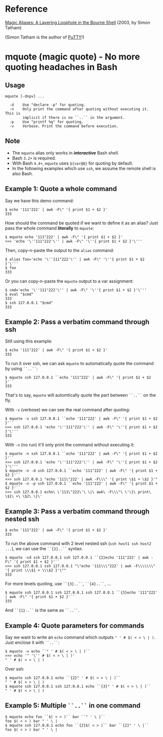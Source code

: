 [magic]: https://www.chiark.greenend.org.uk/~sgtatham/aliases.html
[PuTTY]: https://www.chiark.greenend.org.uk/~sgtatham/putty/

# Reference

[Magic Aliases: A Layering Loophole in the Bourne Shell][magic] (2003, by Simon Tatham)

(Simon Tatham is the author of [PuTTY]!)

# mquote (magic quote) - No more quoting headaches in Bash

## Usage

~~~
mquote [-dnpv] ...

  -d    Use "declare -p" for quoting.
  -n    Only print the command after quoting without executing it. This is
        implicit if there is no ``..`` in the argument.
  -p    Use "printf %q" for quoting.
  -v    Verbose. Print the command before execution.
~~~

## Note

* The `mquote` alias only works in ***interactive*** Bash shell.
* Bash `3.2+` is required.
* With Bash `4.4+`, `mquote` uses `${var@Q}` for quoting by default.
* In the following examples which use `ssh`, we assume the remote shell is also Bash.

## Example 1: Quote a whole command

Say we have this demo command:

~~~
$ echo '111"222' | awk -F\" '{ print $1 + $2 }'
333
~~~

How should the command be quoted if we want to define it as an alias? Just pass the whole command **literally** to `mquote`:

~~~
$ mquote echo '111"222' | awk -F\" '{ print $1 + $2 }'
>>> 'echo '\''111"222'\'' | awk -F\" '\''{ print $1 + $2 }'\'''
~~~

Then, copy-n-paste the output to the `alias` command:

~~~
$ alias foo='echo '\''111"222'\'' | awk -F\" '\''{ print $1 + $2 }'\'''
$ foo
333
~~~

Or you can copy-n-paste the `mquote` output to a var assignment:

~~~
$ cmd='echo '\''111"222'\'' | awk -F\" '\''{ print $1 + $2 }'\'''
$ eval "$cmd"
333
$ ssh 127.0.0.1 "$cmd"
333
~~~

## Example 2: Pass a verbatim command through ssh

Still using this example:

~~~
$ echo '111"222' | awk -F\" '{ print $1 + $2 }'
333
~~~

To run it over ssh, we can ask `mquote` to automatically quote the command by using ``` ``..`` ```:

~~~
$ mquote ssh 127.0.0.1 ``echo '111"222' | awk -F\" '{ print $1 + $2 }'``
333
~~~

That's to say, `mquote` will automtically quote the part between ``` ``..`` ``` on the fly.

With `-v` (verbose) we can see the real command after quoting:

~~~
$ mquote -v ssh 127.0.0.1 ``echo '111"222' | awk -F\" '{ print $1 + $2 }'``
>>> ssh 127.0.0.1 'echo '\''111"222'\'' | awk -F\" '\''{ print $1 + $2 }'\'''
333
~~~

With `-n` (no run) it'll only print the command without executing it:

~~~
$ mquote -n ssh 127.0.0.1 ``echo '111"222' | awk -F\" '{ print $1 + $2 }'``
>>> ssh 127.0.0.1 'echo '\''111"222'\'' | awk -F\" '\''{ print $1 + $2 }'\'''
$ mquote -n -d ssh 127.0.0.1 ``echo '111"222' | awk -F\" '{ print $1 + $2 }'``
>>> ssh 127.0.0.1 "echo '111\"222' | awk -F\\\" '{ print \$1 + \$2 }'"
$ mquote -n -p ssh 127.0.0.1 ``echo '111"222' | awk -F\" '{ print $1 + $2 }'``
>>> ssh 127.0.0.1 echo\ \'111\"222\'\ \|\ awk\ -F\\\"\ \'\{\ print\ \$1\ +\ \$2\ \}\'
~~~

## Example 3: Pass a verbatim command through nested ssh

~~~
$ echo '111"222' | awk -F\" '{ print $1 + $2 }'
333
~~~

To run the above command with 2 level nested ssh (`ssh host1 ssh host2 ...`), we can use the ``` ``{2}..`` ``` syntax:

~~~
$ mquote -vd ssh 127.0.0.1 ssh 127.0.0.1 ``{2}echo '111"222' | awk -F\" '{ print $1 + $2 }'``
>>> ssh 127.0.0.1 ssh 127.0.0.1 "\"echo '111\\\"222' | awk -F\\\\\\\" '{ print \\\$1 + \\\$2 }'\""
333
~~~

For more levels quoting, use ``` ``{3}..`` ```, ``` ``{4}..`` ```, ...

~~~
$ mquote ssh 127.0.0.1 ssh 127.0.0.1 ssh 127.0.0.1 ``{3}echo '111"222' | awk -F\" '{ print $1 + $2 }'``
333
~~~

And ``` ``{1}..`` ``` is the same as ``` ``..`` ```.

## Example 4: Quote parameters for commands

Say we want to write an `echo` command which outputs `" ' # $( < > \ | )`. Just enclose it with ``` ``..`` ```:

~~~
$ mquote -v echo ``" ' # $( < > \ | )``
>>> echo '" '\'' # $( < > \ | )'
" ' # $( < > \ | )
~~~

Over ssh:

~~~
$ mquote ssh 127.0.0.1 echo ``{2}" ' # $( < > \ | )``
" ' # $( < > \ | )
$ mquote ssh 127.0.0.1 ssh 127.0.0.1 echo ``{3}" ' # $( < > \ | )``
" ' # $( < > \ | )
~~~

## Example 5: Multiple ``` ``..`` ``` in one command

~~~
$ mquote echo foo ``$( < > )`` bar ``" ' \ |``
foo $( < > ) bar " ' \ |
$ mquote ssh 127.0.0.1 echo foo ``{2}$( < > )`` bar ``{2}" ' \ |``
foo $( < > ) bar " ' \ |
~~~
